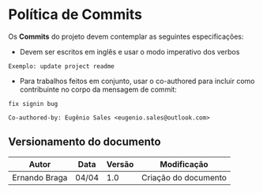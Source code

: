 # Política de Commits

Os <b>Commits</b> do projeto devem contemplar as seguintes especificações:

* Devem ser escritos em inglês e usar o modo imperativo dos verbos

````git
Exemplo: update project readme
````

* Para trabalhos feitos em conjunto, usar o co-authored para incluir como contribuinte no corpo da mensagem de commit:
````git
fix signin bug

Co-authored-by: Eugênio Sales <eugenio.sales@outlook.com>
````

## Versionamento do documento
| Autor | Data | Versão | Modificação |
|---|---|---|---|
| Ernando Braga | 04/04 | 1.0 | Criação do documento |